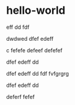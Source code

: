 # hello-world

eff dd fdf

dwdwed
dfef edeff

c fefefe defeef defefef

dfef edeff dd

dfef edeff dd fdf fvfgrgrg


dfef edeff dd

deferf fefef
